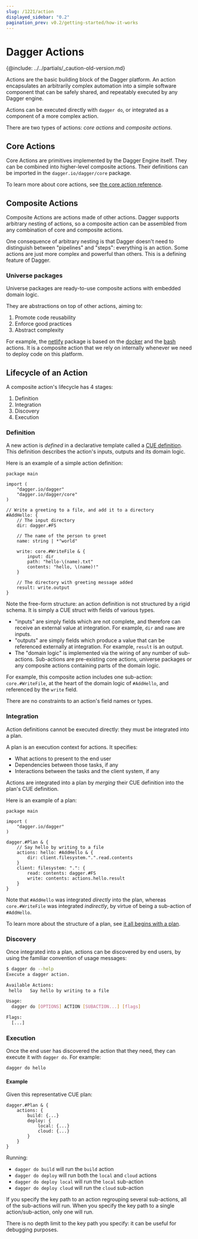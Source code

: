 ```yaml
---
slug: /1221/action
displayed_sidebar: "0.2"
pagination_prev: v0.2/getting-started/how-it-works
---
```


# Dagger Actions

{@include: ../../partials/_caution-old-version.md}

Actions are the basic building block of the Dagger platform.
An action encapsulates an arbitrarily complex automation into a simple
software component that can be safely shared, and repeatably executed by any Dagger engine.

Actions can be executed directly with `dagger do`, or integrated as a component of a more complex action.

There are two types of actions: _core actions_ and _composite actions_.

## Core Actions

Core Actions are primitives implemented by the Dagger Engine itself. They can be combined into higher-level composite actions. Their definitions can be imported in the `dagger.io/dagger/core` package.

To learn more about core actions, see [the core action reference](../references/1222-core-actions-reference.md).

## Composite Actions

Composite Actions are actions made of other actions. Dagger supports arbitrary nesting of actions, so a composite action can be assembled from any combination of core and composite actions.

One consequence of arbitrary nesting is that Dagger doesn't need to distinguish between "pipelines" and "steps": everything is an action. Some actions are just more complex and powerful than others. This is a defining feature of Dagger.

### Universe packages

Universe packages are ready-to-use composite actions with embedded domain logic.

They are abstractions on top of other actions, aiming to:

1. Promote code reusability
2. Enforce good practices
3. Abstract complexity

For example, the [netlify](https://github.com/dagger/dagger/blob/v0.2.28/pkg/universe.dagger.io/netlify/netlify.cue) package is based on the [docker](https://github.com/dagger/dagger/blob/v0.2.28/pkg/universe.dagger.io/docker/build.cue) and the [bash](https://github.com/dagger/dagger/blob/v0.2.28/pkg/universe.dagger.io/bash/bash.cue) actions. It is a composite action that we rely on internally whenever we need to deploy code on this platform.

## Lifecycle of an Action

A composite action's lifecycle has 4 stages:

1. Definition
2. Integration
3. Discovery
4. Execution

### Definition

A new action is _defined_ in a declarative template called a [CUE definition](https://cuetorials.com/overview/foundations/#definitions). This definition describes the action's inputs, outputs and its domain logic.

Here is an example of a simple action definition:

```cue
package main

import (
    "dagger.io/dagger"
    "dagger.io/dagger/core"
)

// Write a greeting to a file, and add it to a directory
#AddHello: {
    // The input directory
    dir: dagger.#FS

    // The name of the person to greet
    name: string | *"world"

    write: core.#WriteFile & {
        input: dir
        path: "hello-\(name).txt"
        contents: "hello, \(name)!"
    }

    // The directory with greeting message added
    result: write.output
}
```

Note the free-form structure: an action definition is not structured by a rigid schema. It is simply a CUE struct with fields of various types.

- "inputs" are simply fields which are not complete, and therefore can receive an external value at integration. For example, `dir` and `name` are inputs.
- "outputs" are simply fields which produce a value that can be referenced externally at integration. For example, `result` is an output.
- The "domain logic" is implemented via the wiring of any number of sub-actions. Sub-actions are pre-existing core actions, universe packages or any composite actions containing parts of the domain logic.

For example, this composite action includes one sub-action: `core.#WriteFile`, at the heart of the domain logic of `#AddHello`, and referenced by the `write` field.

There are no constraints to an action's field names or types.

### Integration

Action definitions cannot be executed directly: they must be integrated into a plan.

A plan is an execution context for actions. It specifies:

- What actions to present to the end user
- Dependencies between those tasks, if any
- Interactions between the tasks and the client system, if any

Actions are integrated into a plan by _merging_ their CUE definition into the plan's CUE definition.

Here is an example of a plan:

```cue
package main

import (
    "dagger.io/dagger"
)

dagger.#Plan & {
    // Say hello by writing to a file
    actions: hello: #AddHello & {
        dir: client.filesystem.".".read.contents
    }
    client: filesystem: ".": {
        read: contents: dagger.#FS
        write: contents: actions.hello.result
    }
}
```

Note that `#AddHello` was integrated _directly_ into the plan, whereas `core.#WriteFile` was integrated _indirectly_, by virtue of being a sub-action of `#AddHello`.

To learn more about the structure of a plan, see [it all begins with a plan](./1202-plan.md).

### Discovery

Once integrated into a plan, actions can be discovered by end users, by using the familiar convention of usage messages:

```bash
$ dagger do --help
Execute a dagger action.

Available Actions:
 hello   Say hello by writing to a file

Usage:
  dagger do [OPTIONS] ACTION [SUBACTION...] [flags]

Flags:
  [...]
```

### Execution

Once the end user has discovered the action that they need, they can execute it with `dagger do`. For example:

```bash
dagger do hello
```

#### Example

Given this representative CUE plan:

```cue
dagger.#Plan & {
    actions: {
        build: {...}
        deploy: {
            local: {...}
            cloud: {...}
        }
    }
}
```

Running:

- `dagger do build` will run the `build` action
- `dagger do deploy` will run both the `local` and `cloud` actions
- `dagger do deploy local` will run the `local` sub-action
- `dagger do deploy cloud` will run the `cloud` sub-action

If you specify the key path to an action regrouping several sub-actions, all of the sub-actions will run. When you specify the key path to a single action/sub-action, only one will run.

There is no depth limit to the key path you specify: it can be useful for debugging purposes.
